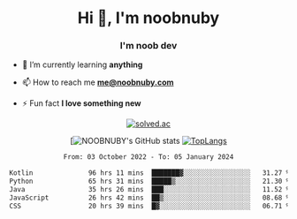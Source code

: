<h1 align="center">Hi 👋, I'm noobnuby</h1>
<h3 align="center">I'm noob dev</h3>

- 🌱 I’m currently learning **anything**

- 📫 How to reach me **me@noobnuby.com**

- ⚡ Fun fact **I love something new**

<div align="center">
  
[![solved.ac](https://solvedac-cards-starcea.paring.moe/profile/noobnuby)](https://solved.ac/profile/noobnuby)

<div>
<div align="center">

[![NOOBNUBY's GitHub stats](https://github-readme-stats.vercel.app/api?username=NOOBNUBY&show_icons=true&theme=dark)
[![TopLangs](https://github-readme-stats.vercel.app/api/top-langs/?username=NOOBNUBY&layout=compact&theme=dark)](https://github.com/anuraghazra/github-readme-stats)

</div>

<!--START_SECTION:waka-->

```txt
From: 03 October 2022 - To: 05 January 2024

Kotlin              96 hrs 11 mins  ███████▓░░░░░░░░░░░░░░░░░   31.27 %
Python              65 hrs 31 mins  █████▒░░░░░░░░░░░░░░░░░░░   21.30 %
Java                35 hrs 26 mins  ███░░░░░░░░░░░░░░░░░░░░░░   11.52 %
JavaScript          26 hrs 42 mins  ██▒░░░░░░░░░░░░░░░░░░░░░░   08.68 %
CSS                 20 hrs 39 mins  █▓░░░░░░░░░░░░░░░░░░░░░░░   06.71 %
```

<!--END_SECTION:waka-->

